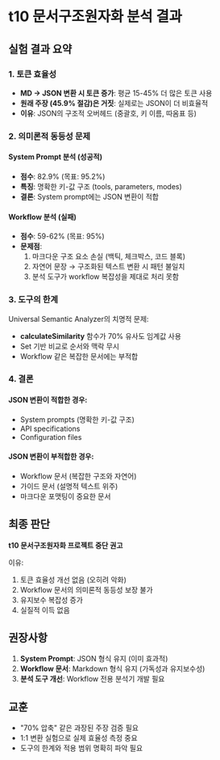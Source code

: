 # t10 문서구조원자화 분석 결과

## 실험 결과 요약

### 1. 토큰 효율성
- **MD → JSON 변환 시 토큰 증가**: 평균 15-45% 더 많은 토큰 사용
- **원래 주장 (45.9% 절감)은 거짓**: 실제로는 JSON이 더 비효율적
- **이유**: JSON의 구조적 오버헤드 (중괄호, 키 이름, 따옴표 등)

### 2. 의미론적 동등성 문제

#### System Prompt 분석 (성공적)
- **점수**: 82.9% (목표: 95.2%)
- **특징**: 명확한 키-값 구조 (tools, parameters, modes)
- **결론**: System prompt에는 JSON 변환이 적합

#### Workflow 분석 (실패)
- **점수**: 59-62% (목표: 95%)
- **문제점**:
  1. 마크다운 구조 요소 손실 (백틱, 체크박스, 코드 블록)
  2. 자연어 문장 → 구조화된 텍스트 변환 시 패턴 불일치
  3. 분석 도구가 workflow 복잡성을 제대로 처리 못함

### 3. 도구의 한계

Universal Semantic Analyzer의 치명적 문제:
- **calculateSimilarity** 함수가 70% 유사도 임계값 사용
- Set 기반 비교로 순서와 맥락 무시
- Workflow 같은 복잡한 문서에는 부적합

### 4. 결론

#### JSON 변환이 적합한 경우:
- System prompts (명확한 키-값 구조)
- API specifications
- Configuration files

#### JSON 변환이 부적합한 경우:
- Workflow 문서 (복잡한 구조와 자연어)
- 가이드 문서 (설명적 텍스트 위주)
- 마크다운 포맷팅이 중요한 문서

## 최종 판단

**t10 문서구조원자화 프로젝트 중단 권고**

이유:
1. 토큰 효율성 개선 없음 (오히려 악화)
2. Workflow 문서의 의미론적 동등성 보장 불가
3. 유지보수 복잡성 증가
4. 실질적 이득 없음

## 권장사항

1. **System Prompt**: JSON 형식 유지 (이미 효과적)
2. **Workflow 문서**: Markdown 형식 유지 (가독성과 유지보수성)
3. **분석 도구 개선**: Workflow 전용 분석기 개발 필요

## 교훈

- "70% 압축" 같은 과장된 주장 검증 필요
- 1:1 변환 실험으로 실제 효율성 측정 중요
- 도구의 한계와 적용 범위 명확히 파악 필요